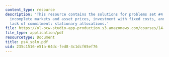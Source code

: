 ```yaml
---
content_type: resource
description: 'This resource contains the solutions for problems set #4 which includes
  incomplete markets and asset prices, investment with fixed costs, and two-sided
  lack of commitment: stationary allocations.'
file: https://ol-ocw-studio-app-production.s3.amazonaws.com/courses/14-453-macroeconomic-theory-iii-fall-2006/235c1516e51a64dcfed84c1dcf65ef76_ps4_soln.pdf
file_type: application/pdf
resourcetype: Document
title: ps4_soln.pdf
uid: 235c1516-e51a-64dc-fed8-4c1dcf65ef76
---
```

